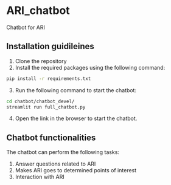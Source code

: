 # ARI_chatbot
Chatbot for ARI

## Installation guidileines
1. Clone the repository
2. Install the required packages using the following command:
```bash
pip install -r requirements.txt
```
3. Run the following command to start the chatbot:
```bash
cd chatbot/chatbot_devel/
streamlit run full_chatbot.py
```
4. Open the link in the browser to start the chatbot.

## Chatbot functionalities
The chatbot can perform the following tasks:
1. Answer questions related to ARI
2. Makes ARI goes to determined points of interest
3. Interaction with ARI